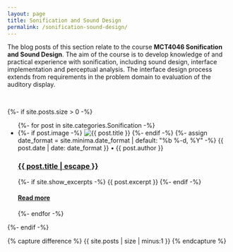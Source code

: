 ```yaml
---
layout: page
title: Sonification and Sound Design
permalink: /sonification-sound-design/
---
```


The blog posts of this section relate to the course **MCT4046 Sonification and Sound Design**. The aim of the course is to develop knowledge of and practical experience with sonification, including sound design, interface implementation and perceptual analysis. The interface design process extends from requirements in the problem domain to evaluation of the auditory display.

<br />

{%- if site.posts.size > 0 -%}
  <!-- <h2 class="post-list-heading">{{ page.list_title | default: "Posts" }}</h2> -->
  <ul class="post-list">
    {%- for post in site.categories.Sonification -%}
    <li>
      {%- if post.image -%}
      <img src="{{ post.image | prepend: site.baseurl }}" alt="{{ post.title }}" title="{{ post.title }}">
      {%- endif -%}
      {%- assign date_format = site.minima.date_format | default: "%b %-d, %Y" -%}
      <span class="post-meta">{{ post.date | date: date_format }}</span>
      <span class="post-meta">• {{ post.author }}</span>
      <h3>
        <a class="post-link" href="{{ post.url | relative_url }}">
          {{ post.title | escape }}
        </a>
      </h3>
      {%- if site.show_excerpts -%}
        {{ post.excerpt }}
      {%- endif -%}
      <h4>
      <a href="{{ post.url | relative_url }}">
        Read more
      </a>
      </h4>
    </li>
    {%- endfor -%}
  </ul>
{%- endif -%}

  <!-- Hack from https://github.com/jekyll/jekyll/issues/2538 -->
  {% capture difference %} {{ site.posts | size | minus:1 }} {% endcapture %}
  <!-- {% unless difference contains '-' %} -->
  <!-- ***No posts... yet.*** -->
   <!-- Your code will now be dependent on page.tags being empty -->
  <!-- {% endunless %} -->
